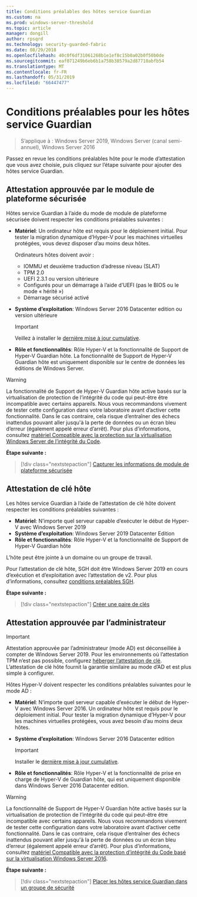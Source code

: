```yaml
---
title: Conditions préalables des hôtes service Guardian
ms.custom: na
ms.prod: windows-server-threshold
ms.topic: article
manager: dongill
author: rpsqrd
ms.technology: security-guarded-fabric
ms.date: 08/29/2018
ms.openlocfilehash: 40c0f6df31061268b1e1ef8c15b0a02b0f50b0de
ms.sourcegitcommit: eaf071249b6eb6b1a758b38579a2d87710abfb54
ms.translationtype: MT
ms.contentlocale: fr-FR
ms.lasthandoff: 05/31/2019
ms.locfileid: "66447477"
---
```

# <a name="prerequisites-for-guarded-hosts"></a>Conditions préalables pour les hôtes service Guardian

>S’applique à : Windows Server 2019, Windows Server (canal semi-annuel), Windows Server 2016

Passez en revue les conditions préalables hôte pour le mode d’attestation que vous avez choisie, puis cliquez sur l’étape suivante pour ajouter des hôtes service Guardian.

## <a name="tpm-trusted-attestation"></a>Attestation approuvée par le module de plateforme sécurisée

Hôtes service Guardian à l’aide du mode de module de plateforme sécurisée doivent respecter les conditions préalables suivantes :

-   **Matériel**: Un ordinateur hôte est requis pour le déploiement initial. Pour tester la migration dynamique d’Hyper-V pour les machines virtuelles protégées, vous devez disposer d’au moins deux hôtes.

    Ordinateurs hôtes doivent avoir :
    
    - IOMMU et deuxième traduction d’adresse niveau (SLAT)
    - TPM 2.0
    - UEFI 2.3.1 ou version ultérieure
    - Configurés pour un démarrage à l’aide d’UEFI (pas le BIOS ou le mode « hérité »)
    - Démarrage sécurisé activé
        
-   **Système d’exploitation**: Windows Server 2016 Datacenter edition ou version ultérieure

    > [!IMPORTANT]
    > Veillez à installer le [dernière mise à jour cumulative](https://support.microsoft.com/help/4000825/windows-10-and-windows-server-2016-update-history).  

-   **Rôle et fonctionnalités**: Rôle Hyper-V et la fonctionnalité de Support de Hyper-V Guardian hôte. La fonctionnalité de Support de Hyper-V Guardian hôte est uniquement disponible sur le centre de données les éditions de Windows Server. 

> [!WARNING]
> La fonctionnalité de Support de Hyper-V Guardian hôte active basés sur la virtualisation de protection de l’intégrité du code qui peut-être être incompatible avec certains appareils. Nous vous recommandons vivement de tester cette configuration dans votre laboratoire avant d’activer cette fonctionnalité. Dans le cas contraire, cela risque d’entraîner des échecs inattendus pouvant aller jusqu'à la perte de données ou un écran bleu d’erreur (également appelé erreur d’arrêt). Pour plus d’informations, consultez [matériel Compatible avec la protection sur la virtualisation Windows Server de l’intégrité du Code](guarded-fabric-compatible-hardware-with-virtualization-based-protection-of-code-integrity.md).

**Étape suivante :** 
> [!div class="nextstepaction"]
> [Capturer les informations de module de plateforme sécurisée](guarded-fabric-tpm-trusted-attestation-capturing-hardware.md)

## <a name="host-key-attestation"></a>Attestation de clé hôte

Les hôtes service Guardian à l’aide de l’attestation de clé hôte doivent respecter les conditions préalables suivantes :

- **Matériel**: N’importe quel serveur capable d’exécuter le début de Hyper-V avec Windows Server 2019
- **Système d’exploitation**: Windows Server 2019 Datacenter Edition
- **Rôle et fonctionnalités**: Rôle Hyper-V et la fonctionnalité de Support de Hyper-V Guardian hôte 

L’hôte peut être jointe à un domaine ou un groupe de travail. 

Pour l’attestation de clé hôte, SGH doit être Windows Server 2019 en cours d’exécution et d’exploitation avec l’attestation de v2. Pour plus d’informations, consultez [conditions préalables SGH](guarded-fabric-prepare-for-hgs.md#prerequisites). 

**Étape suivante :** 
> [!div class="nextstepaction"]
> [Créer une paire de clés](guarded-fabric-create-host-key.md)

## <a name="admin-trusted-attestation"></a>Attestation approuvée par l’administrateur

>[!IMPORTANT]
>Attestation approuvée par l’administrateur (mode AD) est déconseillée à compter de Windows Server 2019. Pour les environnements où l’attestation TPM n’est pas possible, configurez [héberger l’attestation de clé](#host-key-attestation). L’attestation de clé hôte fournit la garantie similaire au mode d’AD et est plus simple à configurer. 

Hôtes Hyper-V doivent respecter les conditions préalables suivantes pour le mode AD :

-   **Matériel**: N’importe quel serveur capable d’exécuter le début de Hyper-V avec Windows Server 2016. Un ordinateur hôte est requis pour le déploiement initial. Pour tester la migration dynamique d’Hyper-V pour les machines virtuelles protégées, vous avez besoin d’au moins deux hôtes.

-   **Système d’exploitation**: Windows Server 2016 Datacenter edition

    > [!IMPORTANT]
    > Installer le [dernière mise à jour cumulative](https://support.microsoft.com/help/4000825/windows-10-and-windows-server-2016-update-history).

-   **Rôle et fonctionnalités**: Rôle Hyper-V et la fonctionnalité de prise en charge de Hyper-V de Guardian hôte, qui est uniquement disponible dans Windows Server 2016 Datacenter edition. 

> [!WARNING]
> La fonctionnalité de Support de Hyper-V Guardian hôte active basés sur la virtualisation de protection de l’intégrité du code qui peut-être être incompatible avec certains appareils. Nous vous recommandons vivement de tester cette configuration dans votre laboratoire avant d’activer cette fonctionnalité. Dans le cas contraire, cela risque d’entraîner des échecs inattendus pouvant aller jusqu'à la perte de données ou un écran bleu d’erreur (également appelé erreur d’arrêt). Pour plus d’informations, consultez [matériel Compatible avec la protection d’intégrité du Code basé sur la virtualisation Windows Server 2016](guarded-fabric-compatible-hardware-with-virtualization-based-protection-of-code-integrity.md).

**Étape suivante :** 
> [!div class="nextstepaction"]
> [Placer les hôtes service Guardian dans un groupe de sécurité](guarded-fabric-admin-trusted-attestation-creating-a-security-group.md)